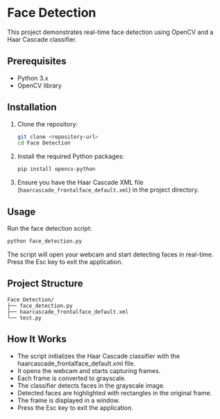 # Face Detection

This project demonstrates real-time face detection using OpenCV and a Haar Cascade classifier.

## Prerequisites

- Python 3.x
- OpenCV library

## Installation

1. Clone the repository:
    ```sh
    git clone <repository-url>
    cd Face Detection
    ```

2. Install the required Python packages:
    ```sh
    pip install opencv-python
    ```

3. Ensure you have the Haar Cascade XML file (`haarcascade_frontalface_default.xml`) in the project directory.

## Usage

Run the face detection script:
```sh
python face_detection.py
```

The script will open your webcam and start detecting faces in real-time. Press the Esc key to exit the application.

## Project Structure

```
Face Detection/
├── face_detection.py
├── haarcascade_frontalface_default.xml
└── test.py
```

## How It Works

- The script initializes the Haar Cascade classifier with the haarcascade_frontalface_default.xml file.
- It opens the webcam and starts capturing frames.
- Each frame is converted to grayscale.
- The classifier detects faces in the grayscale image.
- Detected faces are highlighted with rectangles in the original frame.
- The frame is displayed in a window.
- Press the Esc key to exit the application.
